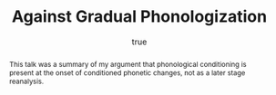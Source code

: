 ---
layout: paper
title: "Against Gradual Phonologization"
year: 2013
author: [ { name: "Josef Fruehwald", url: "jofrhwld.github.io" }]
abstract: "This talk was a summary of my argument that phonological conditioning is present at the onset of conditioned phonetic changes, not as a later stage reanalysis."
presented: [{conf: "mFiL 2013", url: "http://mfilconf.wordpress.com/"} ]
published: []
docs: [{format: "HTML5 Slides", url: "/papers/mFiL_2013/", local: true }]
categories: [italk]
display-category: "Invited Talk"
comments: true
---